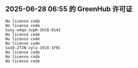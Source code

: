 ## 2025-06-28 06:55 的 GreenHub 许可证
```
No license code
No license code
Sa1y-w4qo-JvpH-IhC8-0142
No license code
No license code
No license code
Sa10-2TJN-zylu-15C8-1F9C
No license code
No license code
No license code
```
